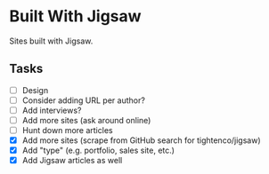 # Built With Jigsaw

Sites built with Jigsaw.

## Tasks
- [ ] Design
- [ ] Consider adding URL per author?
- [ ] Add interviews?
- [ ] Add more sites (ask around online)
- [ ] Hunt down more articles
- [x] Add more sites (scrape from GitHub search for tightenco/jigsaw)
- [x] Add "type" (e.g. portfolio, sales site, etc.)
- [x] Add Jigsaw articles as well
